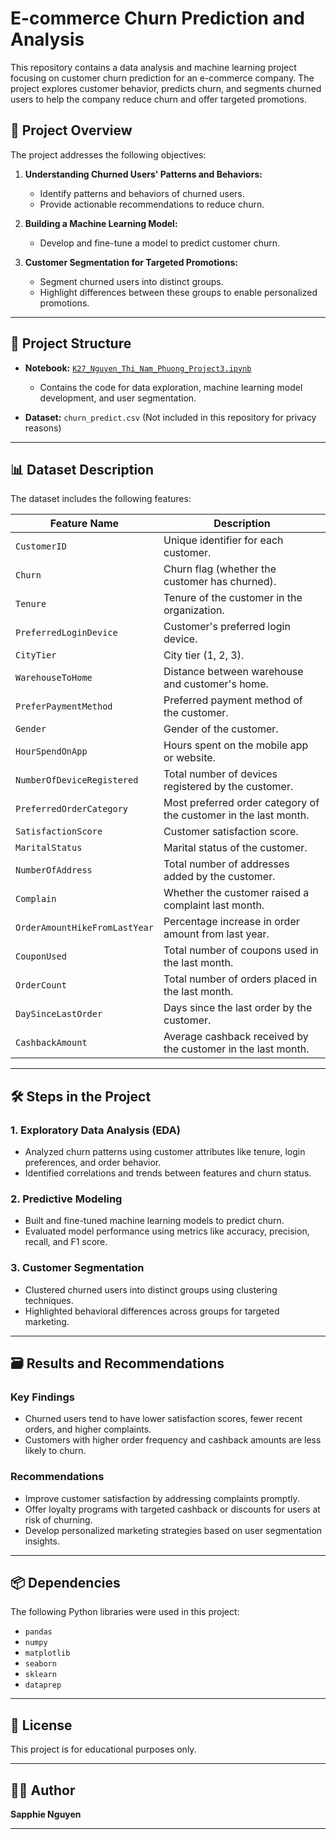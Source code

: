 # E-commerce Churn Prediction and Analysis

This repository contains a data analysis and machine learning project focusing on customer churn prediction for an e-commerce company. The project explores customer behavior, predicts churn, and segments churned users to help the company reduce churn and offer targeted promotions.

## 🚀 Project Overview

The project addresses the following objectives:
1. **Understanding Churned Users' Patterns and Behaviors:**
   - Identify patterns and behaviors of churned users.
   - Provide actionable recommendations to reduce churn.
   
2. **Building a Machine Learning Model:**
   - Develop and fine-tune a model to predict customer churn.

3. **Customer Segmentation for Targeted Promotions:**
   - Segment churned users into distinct groups.
   - Highlight differences between these groups to enable personalized promotions.

---

## 📂 Project Structure

- **Notebook:** [`K27_Nguyen_Thi_Nam_Phuong_Project3.ipynb`](https://colab.research.google.com/drive/1XQIpJkM2wkG87h7MEYbH-t7ZOxxbK6vp#scrollTo=9YSv_JwcbKG3)
  - Contains the code for data exploration, machine learning model development, and user segmentation.

- **Dataset:** `churn_predict.csv` (Not included in this repository for privacy reasons)
---

## 📊 Dataset Description

The dataset includes the following features:

| **Feature Name**               | **Description**                                                                 |
|---------------------------------|---------------------------------------------------------------------------------|
| `CustomerID`                   | Unique identifier for each customer.                                            |
| `Churn`                        | Churn flag (whether the customer has churned).                                  |
| `Tenure`                       | Tenure of the customer in the organization.                                     |
| `PreferredLoginDevice`         | Customer's preferred login device.                                              |
| `CityTier`                     | City tier (1, 2, 3).                                                            |
| `WarehouseToHome`              | Distance between warehouse and customer's home.                                 |
| `PreferPaymentMethod`          | Preferred payment method of the customer.                                       |
| `Gender`                       | Gender of the customer.                                                        |
| `HourSpendOnApp`               | Hours spent on the mobile app or website.                                       |
| `NumberOfDeviceRegistered`     | Total number of devices registered by the customer.                             |
| `PreferredOrderCategory`       | Most preferred order category of the customer in the last month.                |
| `SatisfactionScore`            | Customer satisfaction score.                                                    |
| `MaritalStatus`                | Marital status of the customer.                                                 |
| `NumberOfAddress`              | Total number of addresses added by the customer.                                |
| `Complain`                     | Whether the customer raised a complaint last month.                             |
| `OrderAmountHikeFromLastYear`  | Percentage increase in order amount from last year.                             |
| `CouponUsed`                   | Total number of coupons used in the last month.                                 |
| `OrderCount`                   | Total number of orders placed in the last month.                                |
| `DaySinceLastOrder`            | Days since the last order by the customer.                                      |
| `CashbackAmount`               | Average cashback received by the customer in the last month.                    |

---

## 🛠️ Steps in the Project

### 1. **Exploratory Data Analysis (EDA)**
   - Analyzed churn patterns using customer attributes like tenure, login preferences, and order behavior.
   - Identified correlations and trends between features and churn status.

### 2. **Predictive Modeling**
   - Built and fine-tuned machine learning models to predict churn.
   - Evaluated model performance using metrics like accuracy, precision, recall, and F1 score.

### 3. **Customer Segmentation**
   - Clustered churned users into distinct groups using clustering techniques.
   - Highlighted behavioral differences across groups for targeted marketing.

---

## 🗃️ Results and Recommendations

### **Key Findings**
- Churned users tend to have lower satisfaction scores, fewer recent orders, and higher complaints.
- Customers with higher order frequency and cashback amounts are less likely to churn.

### **Recommendations**
- Improve customer satisfaction by addressing complaints promptly.
- Offer loyalty programs with targeted cashback or discounts for users at risk of churning.
- Develop personalized marketing strategies based on user segmentation insights.

---

## 📦 Dependencies

The following Python libraries were used in this project:
- `pandas`
- `numpy`
- `matplotlib`
- `seaborn`
- `sklearn`
- `dataprep` 
---

## 📜 License

This project is for educational purposes only.

---

## 👩‍💻 Author

**Sapphie Nguyen**

---

